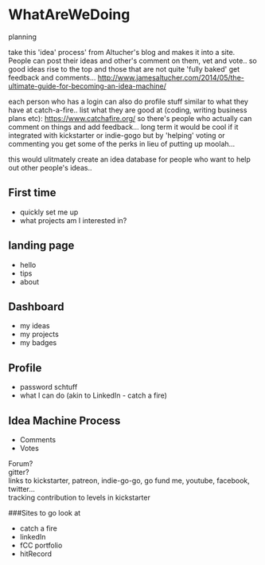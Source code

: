 # WhatAreWeDoing
planning

take this 'idea' process' from Altucher's blog and makes it into a site. People can post their ideas and other's comment on them, vet and vote.. so good ideas rise to the top and those that are not quite 'fully baked' get feedback and comments... http://www.jamesaltucher.com/2014/05/the-ultimate-guide-for-becoming-an-idea-machine/

each person who has a login can also do profile stuff similar to what they have at catch-a-fire.. list what they are good at (coding, writing business plans etc): https://www.catchafire.org/ so there's people who actually can comment on things and add feedback...
long term it would be cool if it integrated with kickstarter or indie-gogo but by 'helping' voting or commenting you get some of the perks in lieu of putting up moolah...

this would ulitmately create an idea database for people who want to help out other people's ideas..

## First time
- quickly set me up
- what projects am I interested in?

## landing page
- hello
- tips
- about

## Dashboard
- my ideas
- my projects
- my badges
## Profile
- password schtuff
- what I can do (akin to LinkedIn - catch a fire)
## Idea Machine Process
- Comments
- Votes

Forum? <br>
gitter? <br>
links to kickstarter, patreon, indie-go-go, go fund me, youtube, facebook, twitter... <br>
tracking contribution to levels in kickstarter

###Sites to go look at
- catch a fire
- linkedIn
- fCC portfolio
- hitRecord
